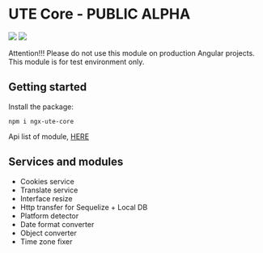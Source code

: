 # UTE Core - PUBLIC ALPHA

[![](https://img.shields.io/badge/npm_package-0.0.0-red)](https://www.npmjs.com/package/ngx-ute-core) [![](https://img.shields.io/badge/license-MIT-blue)](https://github.com/under-tree-e/ute-material.ngx/blob/master/LICENSE)

Attention!!!
Please do not use this module on production Angular projects. This module is for test environment only.

## Getting started

Install the package:

```shell
npm i ngx-ute-core
```

Api list of module, [HERE](https://under-tree-e.github.io/ute-core.ngx)

## Services and modules

-   Cookies service
-   Translate service
-   Interface resize
-   Http transfer for Sequelize + Local DB
-   Platform detector
-   Date format converter
-   Object converter
-   Time zone fixer
